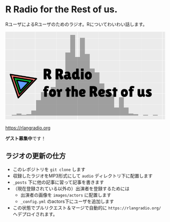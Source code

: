 # R Radio for the Rest of us.

RユーザによるRユーザのためのラジオ。Rについてわいわい話します。

<img src="images/header.png" width="500px" />

https://rlangradio.org

**ゲスト募集中**です！

## ラジオの更新の仕方
- このレポジトリを `git clone` します
- 収録したラジオをMP3形式にして `audio` ディレクトリ下に配置します
- `_posts` 下に他の記事に習って記事を書きます
- （現在登録されている以外の）出演者を登録するためには
  - 出演者の画像を `images/actors` に配置します
  - `_config.yml` のactors下にユーザを追加します
- この状態でプルリクエスト＆マージで自動的に `https://rlangradio.org/` へデプロイされます。
